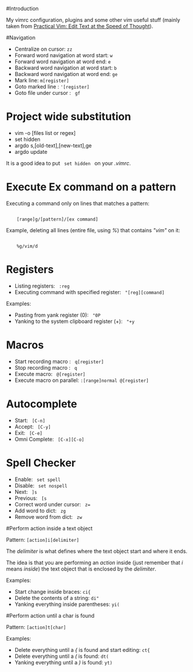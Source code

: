 #Introduction

My vimrc configuration, plugins and some other vim useful stuff (mainly taken from [Practical Vim: Edit Text at the Speed of Thought](http://pragprog.com/book/dnvim/practical-vim)).


#Navigation

* Centralize on cursor: <code>zz</code>
* Forward word navigation at word start: <code>w</code>
* Forward word navigation at word end: <code>e</code>
* Backward word navigation at word start: <code>b</code>
* Backward word navigation at word end: <code>ge</code>
* Mark line: <code>m[register]</code>
* Goto marked line : <code>'[register]</code>
* Goto file under cursor : <code> gf </code>


# Project wide substitution

* vim -o [files list or regex]
* set hidden
* argdo s,[old-text],[new-text],ge
* argdo update

It is a good idea to put <code> set hidden </code> on your *.vimrc*.


# Execute Ex command on a pattern

Executing a command only on lines that matches a pattern:

<code>
    [range]g/[pattern]/[ex command]
</code>

Example, deleting all lines (entire file, using *%*) that contains *"vim"* on it:

<code>
    %g/vim/d
</code>


# Registers

* Listing registers: <code> :reg </code>
* Executing command with specified register: <code> "[reg][command] </code>

Examples:

* Pasting from yank register (0): <code> "0P </code>
* Yanking to the system clipboard register (+): <code> "+y </code>


# Macros

* Start recording macro : <code> q[register] </code>
* Stop recording macro : <code> q </code>
* Execute macro: <code> @[register] </code>
* Execute macro on parallel: <code>:[range]normal @[register] </code>


# Autocomplete

* Start: <code> [C-n] </code>
* Accept: <code> [C-y] </code>
* Exit: <code> [C-e] </code>
* Omni Complete: <code> [C-x][C-o] </code>


# Spell Checker

* Enable: <code> set spell </code>
* Disable: <code> set nospell </code>
* Next: <code> ]s </code>
* Previous: <code> [s </code>
* Correct word under cursor: <code> z= </code>
* Add word to dict: <code> zg </code>
* Remove word from dict: <code> zw </code>


#Perform action inside a text object

Pattern: <code>[action]i[delimiter]</code>

The *delimiter* is what defines where the text object start and where it ends.

The idea is that you are performing an *action* inside (just remember that *i* means *inside*) the text object that is enclosed by the *delimiter*.

Examples:

* Start change inside braces: <code>ci{</code>
* Delete the contents of a string: <code>di"</code>
* Yanking everything inside parentheses: <code>yi(</code>


#Perform action until a char is found

Pattern: <code>[action]t[char]</code>

Examples:

* Delete everything until a *{* is found and start editing: <code>ct{</code>
* Delete everything until a *(* is found: <code>dt(</code>
* Yanking everything until a *)* is found: <code>yt)</code>
